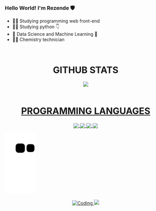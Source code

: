 <!--Infos-->
### Hello World! I'm Rezende	:shield:

- :man_student: Studying programming web front-end
- :man_technologist: Studying python :point_down:
- :black_heart: Data Science and Machine Learning :black_heart:
- :man_scientist: Chemistry technician

<br>

<!--GitHuv Stats-->
<h1 align="center">GITHUB STATS</h1>
<div align="center">
  <a href="https://github.com/Dev-Rezende">
  <img height="180em" bg_color="#000000" src="https://github-readme-stats.vercel.app/api?username=dev-rezende&show_icons=true&theme=merko&include_all_commits=true&count_private=true"/>
 
</div>
  <br>
  <h1 align="center">PROGRAMMING LANGUAGES</h1>
  <!--ÍCONES HTML, CSS E JS-->
  <div align="center">
    <img align="center" src="https://img.icons8.com/color/48/000000/html-5--v1.png"/>
    <img align="center" src="https://img.icons8.com/color/48/000000/css3.png"/>
    <img align="center" src="https://img.icons8.com/color/48/000000/javascript--v2.png"/>
    <img align="center" src="https://img.icons8.com/color/48/000000/python--v1.png"/>
  </div>
</div>
 
  
![Snake animation](https://github.com/rafaballerini/rafaballerini/blob/output/github-contribution-grid-snake.svg)
  
<div align="center">
  <img alt="Coding" height="250px" src="https://i.ytimg.com/vi/f02mOEt11OQ/maxresdefault.jpg">
  <img height="250px" src="https://c.tenor.com/41I-iMyClCgAAAAd/programmer-programming.gif">
</div>

